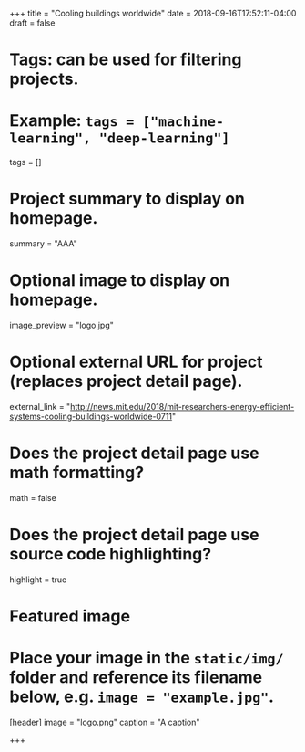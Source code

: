 +++
title = "Cooling buildings worldwide"
date = 2018-09-16T17:52:11-04:00
draft = false

# Tags: can be used for filtering projects.
# Example: `tags = ["machine-learning", "deep-learning"]`
tags = []

# Project summary to display on homepage.
summary = "AAA"

# Optional image to display on homepage.
image_preview = "logo.jpg"

# Optional external URL for project (replaces project detail page).
external_link = "http://news.mit.edu/2018/mit-researchers-energy-efficient-systems-cooling-buildings-worldwide-0711"

# Does the project detail page use math formatting?
math = false

# Does the project detail page use source code highlighting?
highlight = true

# Featured image
# Place your image in the `static/img/` folder and reference its filename below, e.g. `image = "example.jpg"`.
[header]
image = "logo.png"
caption = "A caption"

+++
